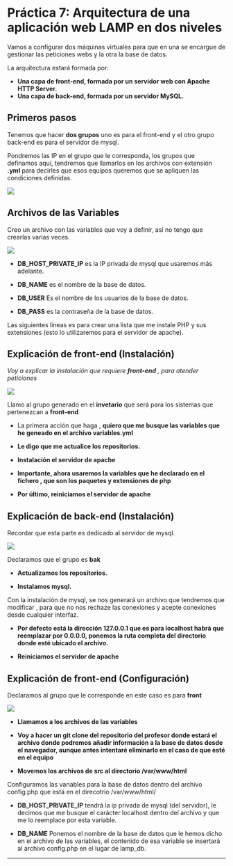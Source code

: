 # Práctica 7: Arquitectura de una aplicación web LAMP en dos niveles

Vamos a configurar dos máquinas virtuales para que en una se encargue de gestionar las peticiones webs y la otra la base de datos.

La arquitectura estará formada por:

* **Una capa de front-end, formada por un servidor web con Apache HTTP Server.**
* **Una capa de back-end, formada por un servidor MySQL.**

## Primeros pasos

Tenemos que hacer **dos grupos** uno es para el front-end y el otro grupo back-end es para el servidor de mysql.

Pondremos las IP en el grupo que le corresponda, los grupos que definamos aquí, tendremos que llamarlos en los archivos con extensión **.yml** para decirles que esos equipos queremos que se apliquen las condiciones definidas.

![](./fotos/Captura.PNG)

## Archivos de las Variables

Creo un archivo con las variables que voy a definir, así no tengo que crearlas varias veces.

![](./fotos/foto_2.PNG)

* **DB_HOST_PRIVATE_IP** es la IP privada de mysql que usaremos más adelante.

* **DB_NAME** es el nombre de la base de datos.

* **DB_USER** Es el nombre de los usuarios de la base de datos.

* **DB_PASS** es la contraseña de la base de datos.

Las siguientes lineas es para crear una lista que me instale PHP y sus extensiones (esto lo utilizaremos para el servidor de apache).

## Explicación de front-end (Instalación)

*Voy a explicar la instalación que requiere **front-end** , para atender peticiones*

![](./fotos/foto_3.PNG)

Llamo al grupo generado en el **invetario** que será para los sistemas que pertenezcan a **front-end**

* La primera acción que haga , **quiero que me busque las variables que he geneado en el archivo variables.yml**

* **Le digo que me actualice los repositorios.**

* **Instalación el servidor de apache**

* **Importante, ahora usaremos la variables que he declarado en el fichero , que son los paquetes y extensiones de php**

* **Por último, reiniciamos el servidor de apache**

## Explicación de back-end (Instalación)

Recordar que esta parte es dedicado al servidor de mysql.

![](./fotos/foto_4.PNG)


Declaramos que el grupo es **bak**

* **Actualizamos los repositorios.**

* **Instalamos mysql.**

Con la instalación de mysql, se nos generará un archivo que tendremos que modificar , para que no nos rechaze las conexiones y acepte conexiones desde cualquier interfaz.

* **Por defecto está la dirección 127.0.0.1 que es para **localhost** habrá que reemplazar por 0.0.0.0, ponemos la ruta completa del directorio donde esté ubicado el archivo.**

* **Reiniciamos el servidor de apache**


## Explicación de front-end (Configuración)

Declaramos al grupo que le corresponde en este caso es para **front**

![](./fotos/foto_5.PNG)

* **Llamamos a los archivos de las variables**

* **Voy a hacer un git clone del repositorio del profesor donde estará el archivo donde podremos añadir información a la base de datos desde el navegador, aunque antes intentaré eliminarlo en el caso de que esté en el equipo**

* **Movemos los archivos de src al directorio /var/www/html**

Configuramos las variables para la base de datos dentro del archivo config.php que está en el direcotrio /var/www/html/

* **DB_HOST_PRIVATE_IP** tendrá la ip privada de mysql (del servidor), le decimos que me busque el carácter localhost dentro del archivo y que me lo reemplace por esta variable.

* **DB_NAME** Ponemos el nombre de la base de datos que le hemos dicho en el archivo de las variables, el contenido de esa variable se insertará al archivo config.php en el lugar de lamp_db.

* **